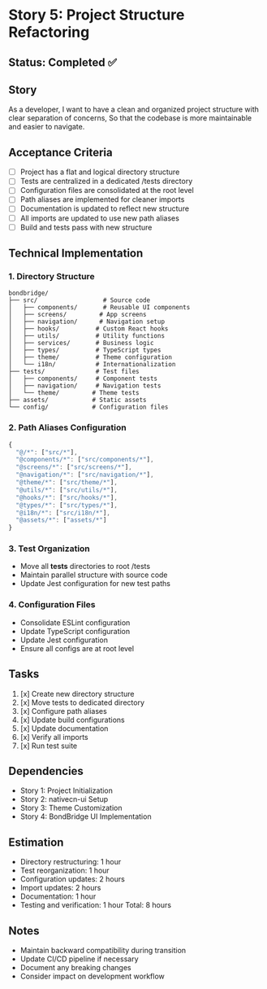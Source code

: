 # Story 5: Project Structure Refactoring

## Status: Completed ✅

## Story

As a developer,
I want to have a clean and organized project structure with clear separation of concerns,
So that the codebase is more maintainable and easier to navigate.

## Acceptance Criteria

- [ ] Project has a flat and logical directory structure
- [ ] Tests are centralized in a dedicated /tests directory
- [ ] Configuration files are consolidated at the root level
- [ ] Path aliases are implemented for cleaner imports
- [ ] Documentation is updated to reflect new structure
- [ ] All imports are updated to use new path aliases
- [ ] Build and tests pass with new structure

## Technical Implementation

### 1. Directory Structure

```
bondbridge/
├── src/                  # Source code
│   ├── components/       # Reusable UI components
│   ├── screens/         # App screens
│   ├── navigation/      # Navigation setup
│   ├── hooks/          # Custom React hooks
│   ├── utils/          # Utility functions
│   ├── services/       # Business logic
│   ├── types/          # TypeScript types
│   ├── theme/          # Theme configuration
│   └── i18n/           # Internationalization
├── tests/              # Test files
│   ├── components/     # Component tests
│   ├── navigation/     # Navigation tests
│   └── theme/         # Theme tests
├── assets/            # Static assets
└── config/            # Configuration files
```

### 2. Path Aliases Configuration

```typescript
{
  "@/*": ["src/*"],
  "@components/*": ["src/components/*"],
  "@screens/*": ["src/screens/*"],
  "@navigation/*": ["src/navigation/*"],
  "@theme/*": ["src/theme/*"],
  "@utils/*": ["src/utils/*"],
  "@hooks/*": ["src/hooks/*"],
  "@types/*": ["src/types/*"],
  "@i18n/*": ["src/i18n/*"],
  "@assets/*": ["assets/*"]
}
```

### 3. Test Organization

- Move all **tests** directories to root /tests
- Maintain parallel structure with source code
- Update Jest configuration for new test paths

### 4. Configuration Files

- Consolidate ESLint configuration
- Update TypeScript configuration
- Update Jest configuration
- Ensure all configs are at root level

## Tasks

1. [x] Create new directory structure
2. [x] Move tests to dedicated directory
3. [x] Configure path aliases
4. [x] Update build configurations
5. [x] Update documentation
6. [x] Verify all imports
7. [x] Run test suite

## Dependencies

- Story 1: Project Initialization
- Story 2: nativecn-ui Setup
- Story 3: Theme Customization
- Story 4: BondBridge UI Implementation

## Estimation

- Directory restructuring: 1 hour
- Test reorganization: 1 hour
- Configuration updates: 2 hours
- Import updates: 2 hours
- Documentation: 1 hour
- Testing and verification: 1 hour
  Total: 8 hours

## Notes

- Maintain backward compatibility during transition
- Update CI/CD pipeline if necessary
- Document any breaking changes
- Consider impact on development workflow
